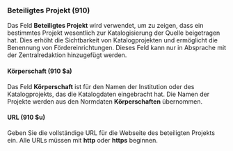 ### Beteiligtes Projekt (910)

Das Feld **Beteiligtes Projekt** wird verwendet, um zu zeigen, dass ein bestimmtes Projekt wesentlich zur Katalogisierung der Quelle beigetragen hat. Dies erhöht die Sichtbarkeit von Katalogprojekten und ermöglicht die Benennung von Fördereinrichtungen. Dieses Feld kann nur in Absprache mit der Zentralredaktion hinzugefügt werden.

#### Körperschaft (910 $a)

Das Feld **Körperschaft** ist für den Namen der Institution oder des Katalogprojekts, das die Katalogdaten eingebracht hat. Die Namen der Projekte werden aus den Normdaten **Körperschaften** übernommen.

#### URL (910 $u)

Geben Sie die vollständige URL für die Webseite des beteiligten Projekts ein. Alle URLs müssen mit **http** oder **https** beginnen.
